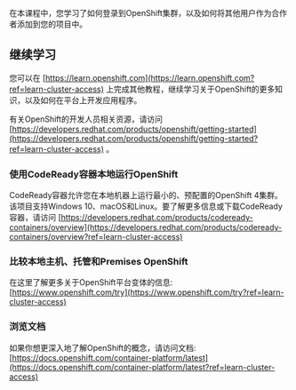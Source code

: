 在本课程中，您学习了如何登录到OpenShift集群，以及如何将其他用户作为合作者添加到您的项目中。

## 继续学习

您可以在 [https://learn.openshift.com](https://learn.openshift.com?ref=learn-cluster-access) 上完成其他教程，继续学习关于OpenShift的更多知识，以及如何在平台上开发应用程序。

有关OpenShift的开发人员相关资源，请访问 [https://developers.redhat.com/products/openshift/getting-started](https://developers.redhat.com/products/openshift/getting-started?ref=learn-cluster-access) 。

### 使用CodeReady容器本地运行OpenShift

CodeReady容器允许您在本地机器上运行最小的、预配置的OpenShift 4集群。该项目支持Windows 10、macOS和Linux。要了解更多信息或下载CodeReady容器，请访问 [https://developers.redhat.com/products/codeready-containers/overview](https://developers.redhat.com/products/codeready-containers/overview?ref=learn-cluster-access) 

### 比较本地主机、托管和Premises OpenShift

在这里了解更多关于OpenShift平台变体的信息: [https://www.openshift.com/try](https://www.openshift.com/try?ref=learn-cluster-access) 

### 浏览文档

如果你想更深入地了解OpenShift的概念，请访问文档: [https://docs.openshift.com/container-platform/latest](https://docs.openshift.com/container-platform/latest?ref=learn-cluster-access) 